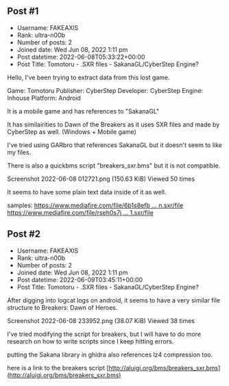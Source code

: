 ## Post #1
- Username: FAKEAXlS
- Rank: ultra-n00b
- Number of posts: 2
- Joined date: Wed Jun 08, 2022 1:11 pm
- Post datetime: 2022-06-08T05:33:22+00:00
- Post Title: Tomotoru - .SXR files - SakanaGL/CyberStep Engine?

Hello, I've been trying to extract data from this lost game.

Game: Tomotoru
Publisher: CyberStep
Developer: CyberStep
Engine: Inhouse
Platform: Android

It is a mobile game and has references to "SakanaGL"

It has similairities to Dawn of the Breakers as it uses SXR files and made by CyberStep as well. (Windows + Mobile game)

I've tried using GARbro that references SakanaGL but it doesn't seem to like my files.

There is also a quickbms script "breakers_sxr.bms" but it is not compatible.



Screenshot 2022-06-08 012721.png (150.63 KiB) Viewed 50 times



It seems to have some plain text data inside of it as well.

samples:
[https://www.mediafire.com/file/6b1s8efb ... n.sxr/file](https://www.mediafire.com/file/6b1s8efbt0q9i6z/main.sxr/file)
[https://www.mediafire.com/file/rseh0s7j ... 1.sxr/file](https://www.mediafire.com/file/rseh0s7jvuu5jbd/1-0101.sxr/file)
## Post #2
- Username: FAKEAXlS
- Rank: ultra-n00b
- Number of posts: 2
- Joined date: Wed Jun 08, 2022 1:11 pm
- Post datetime: 2022-06-09T03:45:11+00:00
- Post Title: Tomotoru - .SXR files - SakanaGL/CyberStep Engine?

After digging into logcat logs on android, it seems to have a very similar file structure to Breakers: Dawn of Heroes.



Screenshot 2022-06-08 233952.png (38.07 KiB) Viewed 38 times


I've tried modifying the script for breakers, but I will have to do more research on how to write scripts since I keep hitting errors.

putting the Sakana library in ghidra also references lz4 compression too.

here is a link to the breakers script
[http://aluigi.org/bms/breakers_sxr.bms](http://aluigi.org/bms/breakers_sxr.bms)
